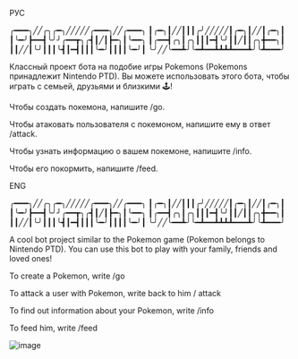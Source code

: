 РУС

╭━━━╮╱╱╭╮╭━╮╱╱╱╱╱╭━━━╮╱╱╭━━━╮
┃╭━╮┃╱╱┃┃┃╭╯╱╱╱╱╱┃╭━╮┃╱╱┃╭━╮┃
┃╰━╯┣━━┫╰╯╯╭━━┳╮╭┫┃╱┃┣━╮┃╰━━╮
┃╭━━┫╭╮┃╭╮┃┃┃━┫╰╯┃┃╱┃┃╭╮╋━━╮┃
┃┃╱╱┃╰╯┃┃┃╰┫┃━┫┃┃┃╰━╯┃┃┃┃╰━╯┃
╰╯╱╱╰━━┻╯╰━┻━━┻┻┻┻━━━┻╯╰┻━━━╯

Классный проект бота на подобие игры Pokemons (Pokemons принадлежит Nintendo PTD). Вы можете использовать этого бота, чтобы играть с семьей, друзьями и близкими 🕹️!

Чтобы создать покемона, напишите /go.

Чтобы атаковать пользователя с покемоном, напишите ему в ответ /attack.

Чтобы узнать информацию о вашем покемоне, напишите /info.

Чтобы его покормить, напишите /feed.


ENG

╭━━━╮╱╱╭╮╭━╮╱╱╱╱╱╭━━━╮╱╱╭━━━╮
┃╭━╮┃╱╱┃┃┃╭╯╱╱╱╱╱┃╭━╮┃╱╱┃╭━╮┃
┃╰━╯┣━━┫╰╯╯╭━━┳╮╭┫┃╱┃┣━╮┃╰━━╮
┃╭━━┫╭╮┃╭╮┃┃┃━┫╰╯┃┃╱┃┃╭╮╋━━╮┃
┃┃╱╱┃╰╯┃┃┃╰┫┃━┫┃┃┃╰━╯┃┃┃┃╰━╯┃
╰╯╱╱╰━━┻╯╰━┻━━┻┻┻┻━━━┻╯╰┻━━━╯

A cool bot project similar to the Pokemon game (Pokemon belongs to Nintendo PTD). You can use this bot to play with your family, friends and loved ones!

To create a Pokemon, write /go

To attack a user with Pokemon, write back to him / attack

To find out information about your Pokemon, write /info

To feed him, write /feed

![image](https://github.com/MihailChes/PokeMONS-bot-tg-m1u4/assets/145055261/1fa56127-5bda-4830-80aa-b77bacae9e48)
